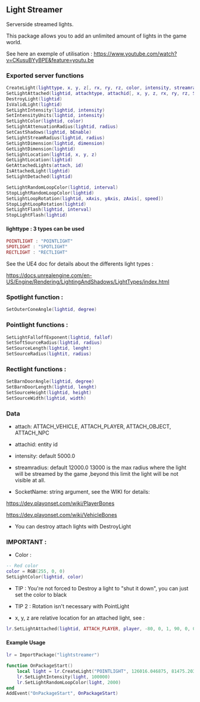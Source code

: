 ## Light Streamer

Serverside streamed lights.

This package allows you to add an unlimited amount of lights in the game world.

See here an exemple of utilisation : https://www.youtube.com/watch?v=CKusuBYyBPE&feature=youtu.be

### Exported server functions
```Lua
CreateLight(lighttype, x, y, z[, rx, ry, rz, color, intensity, streamradius])
SetLightAttached(lightid, attachtype, attachid[, x, y, z, rx, ry, rz, SocketName])
DestroyLight(lightid)
IsValidLight(lightid)
SetLightIntensity(lightid, intensity)
SetIntensityUnits(lightid, intensity)
SetLightColor(lightid, color)
SetLightAttenuationRadius(lightid, radius)
SetCastShadows(lightid, bEnable)
SetLightStreamRadius(lightid, radius)
SetLightDimension(lightid, dimension)
GetLightDimension(lightid)
SetLightLocation(lightid, x, y, z)
GetLightLocation(lightid)
GetAttachedLights(attach, id)
IsAttachedLight(lightid)
SetLightDetached(lightid)

SetLightRandomLoopColor(lightid, interval)
StopLightRandomLoopColor(lightid)
SetLightLoopRotation(lightid, xAxis, yAxis, zAxis[, speed])
StopLightLoopRotation(lightid)
SetLightFlash(lightid, interval)
StopLightFlash(lightid)
```

#### lighttype : 3 types can be used

```Lua 
POINTLIGHT : "POINTLIGHT"
SPOTLIGHT : "SPOTLIGHT" 
RECTLIGHT : "RECTLIGHT"
```

See the UE4 doc for details about the differents light types :

https://docs.unrealengine.com/en-US/Engine/Rendering/LightingAndShadows/LightTypes/index.html

### Spotlight function :
```Lua 
SetOuterConeAngle(lightid, degree)
```

### Pointlight functions :
```Lua 
SetLightFalloffExponent(lightid, fallof)
SetSoftSourceRadius(lightid, radius)
SetSourceLength(lightid, lenght)
SetSourceRadius(lightit, radius)
```

### Rectlight functions :
```Lua 
SetBarnDoorAngle(lightid, degree)
SetBarnDoorLength(lightid, lenght)
SetSourceHeight(lightid, height)
SetSourceWidth(lightid, width)
```

### Data

- attach: ATTACH_VEHICLE, ATTACH_PLAYER, ATTACH_OBJECT, ATTACH_NPC
- attachid: entity id
- intensity: default 5000.0
- streamradius: default 12000.0
13000 is the max radius where the light will be streamed by the game ,beyond this limit the light will be not visible at all.

- SocketName: string argument, see the WIKI for details:

https://dev.playonset.com/wiki/PlayerBones

https://dev.playonset.com/wiki/VehicleBones
- You can destroy attach lights with DestroyLight

### IMPORTANT : 

- Color :
```Lua
-- Red color
color = RGB(255, 0, 0)
SetLightColor(lightid, color)
```
- TIP : You're not forced to Destroy a light to "shut it down", you can just set the color to black
- TIP 2 : Rotation isn't necessary with PointLight

- x, y, z are relative location for an attached light, see :
```Lua
lr.SetLightAttached(lightid, ATTACH_PLAYER, player, -80, 0, 1, 90, 0, 0, "hand_r")
```

#### Example Usage 
```Lua
lr = ImportPackage("lightstreamer")

function OnPackageStart()
	local light = lr.CreateLight("POINTLIGHT", 126016.046875, 81475.203125, 1550.0)
	lr.SetLightIntensity(light, 100000)
	lr.SetLightRandomLoopColor(light, 2000)
end
AddEvent("OnPackageStart", OnPackageStart)
```
